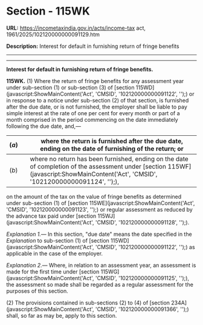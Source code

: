 # Section - 115WK

**URL:** https://incometaxindia.gov.in/acts/income-tax act, 1961/2025/102120000000091129.htm

**Description:** Interest for default in furnishing return of fringe benefits

---

****

**Interest for default in furnishing return of fringe benefits.**

**115WK.** (1) Where the return of fringe benefits for any assessment year under sub-section (1) or sub-section (3) of [section 115WD](javascript:ShowMainContent\('Act', 'CMSID', '102120000000091122', ''\);) or in response to a notice under sub-section (2) of that section, is furnished after the due date, or is not furnished, the employer shall be liable to pay simple interest at the rate of one per cent for every month or part of a month comprised in the period commencing on the date immediately following the due date, and,—

(_a_)|  |  where the return is furnished after the due date, ending on the date of furnishing of the return; or  
---|---|---  
(_b_)|  |  where no return has been furnished, ending on the date of completion of the assessment under [section 115WF](javascript:ShowMainContent\('Act', 'CMSID', '102120000000091124', ''\);),  
  
on the amount of the tax on the value of fringe benefits as determined under sub-section (1) of [section 115WE](javascript:ShowMainContent\('Act', 'CMSID', '102120000000091123', ''\);) or regular assessment as reduced by the advance tax paid under [section 115WJ](javascript:ShowMainContent\('Act', 'CMSID', '102120000000091128', ''\);).

_Explanation 1.—_ In this section, "due date" means the date specified in the _Explanation_ to sub-section (1) of [section 115WD](javascript:ShowMainContent\('Act', 'CMSID', '102120000000091122', ''\);) as applicable in the case of the employer.

_Explanation 2.—_ Where, in relation to an assessment year, an assessment is made for the first time under [section 115WG](javascript:ShowMainContent\('Act', 'CMSID', '102120000000091125', ''\);), the assessment so made shall be regarded as a regular assessment for the purposes of this section.

(2) The provisions contained in sub-sections (2) to (4) of [section 234A](javascript:ShowMainContent\('Act', 'CMSID', '102120000000091366', ''\);) shall, so far as may be, apply to this section.